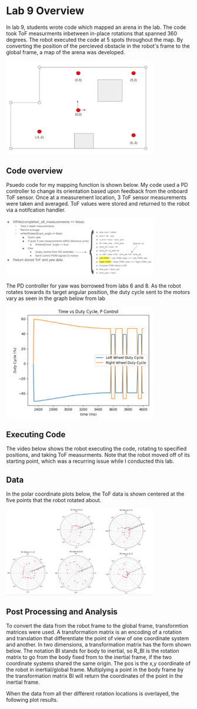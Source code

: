 # Lab 9 Overview
In lab 9, students wrote code which mapped an arena in the lab. The code took ToF measurments inbetween in-place rotations that spanned 360 degrees. The robot executed the code at 5 spots throughout the map. By converting the position of the percieved obstacle in the robot's frame to the global frame, a map of the arena was developed.

<img src="map.PNG" class="img-responsive" alt="" width= 400>

## Code overview
Psuedo code for my mapping function is shown below. My code used a PD controller to change its orientation based upon feedback from the onboard ToF sensor. Once at a measurement location, 3 ToF sensor measurements were taken and averaged. ToF values were stored and returned to the robot via a notifcation handler. 

<img src="psuedo.PNG" class="img-responsive" alt="" width= 400>

The PD controller for yaw was borrowed from labs 6 and 8. As the robot rotates towards its target angular position, the duty cycle sent to the motors vary as seen in the graph below from lab 

<img src="Pduty.PNG" class="img-responsive" alt="" width= 400>

## Executing Code
The video below shows the robot executing the code, rotating to specified positions, and taking ToF measurments. Note that the robot moved off of its starting point, which was a recurring issue while I conducted this lab. 

## Data 
In the polar coordinate plots below, the ToF data is shown centered at the five points that the robot rotated about. 

<img src="polar.PNG" class="img-responsive" alt="" width= 400>

## Post Processing and Analysis
To convert the data from the robot frame to the global frame, transformtion matrices were used. A transformation matrix is an encoding of a rotation and translation that differentiate the point of view of one coordinate system and another. In two dimensions, a transformation matrix has the form shown below. The notation BI stands for body to inertial, so R_BI is the rotation matrix to go from the body fixed from to the inertial frame, if the two coordinate systems shared the same origin. The pos is the x,y coordinate of the robot in inertial/global frame. Multiplying a point in the body frame by the transformation matrix BI will return the coordinates of the point in the inertial frame. 

When the data from all ther different rotation locations is overlayed, the following plot results. 


